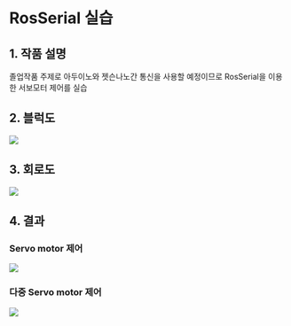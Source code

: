# RosSerial 실습

## 1. 작품 설명
졸업작품 주제로 아두이노와 젯슨나노간 통신을 사용할 예정이므로 RosSerial을 이용한 서보모터 제어를 실습

## 2. 블럭도
<img src="https://user-images.githubusercontent.com/65072588/172758526-dbcfbc95-aa4f-4b34-a849-c932ee2f9ee7.PNG">

## 3. 회로도
<img src="https://user-images.githubusercontent.com/65072588/172758609-1bdd9ba0-0142-45a3-a49e-4c73bea079a8.PNG">

## 4. 결과
### Servo motor 제어

<img src="https://user-images.githubusercontent.com/65072588/168052111-50469276-72cb-4750-bd87-a6a73a738647.gif">

### 다중 Servo motor 제어

<img src="https://user-images.githubusercontent.com/65072588/168216663-8aeeaef2-1a92-4fe0-93be-b0c7245faa9a.gif">
